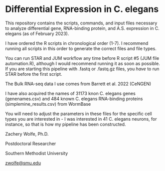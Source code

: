 # Differential Expression in C. elegans
This repository contains the scripts, commands, and input files necessary to analyze differential gene, RNA-binding protein, and A.S. expression in C. elegans (as of February 2023).

I have ordered the R scripts in chronological order (1-7). I recommend running all scripts in this order to generate the correct files and file types.

You can run STAR and JUM workflow any time before R script #5 (JUM file automation.R), although I would recommend running it as soon as possible. If you are starting this pipeline with .fastq or .fastq.gz files, you *have* to run STAR before the first script.

The Bulk RNA-seq data I use comes from Barrett et al. 2022 (CeNGEN)

I have also acquired the names of 31173 knon C. elegans genes (genenames.csv) and 484 known C. elegans RNA-binding proteins (simplemine_results.csv) from WormBase

You will need to adjust the parameters in these files for the specific cell types you are interested in - I was interested in 41 C. elegans neurons, for instance, so that is how my pipeline has been constructed.

Zachery Wolfe, Ph.D.

Postdoctoral Researcher

Southern Methodist University

zwolfe@smu.edu

